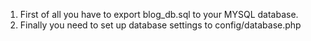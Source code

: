1. First of all you have to export blog_db.sql to your MYSQL database.
2. Finally you need to set up database settings to config/database.php